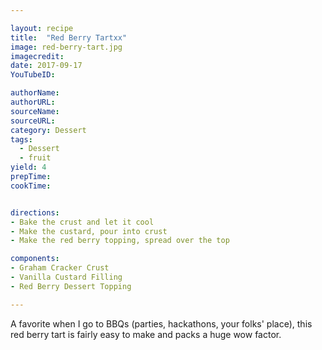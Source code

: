 ```yaml
---

layout: recipe
title:  "Red Berry Tartxx"
image: red-berry-tart.jpg
imagecredit: 
date: 2017-09-17
YouTubeID: 

authorName:
authorURL: 
sourceName:
sourceURL:
category: Dessert
tags:
  - Dessert
  - fruit
yield: 4
prepTime: 
cookTime: 


directions:
- Bake the crust and let it cool
- Make the custard, pour into crust
- Make the red berry topping, spread over the top

components:
- Graham Cracker Crust
- Vanilla Custard Filling
- Red Berry Dessert Topping

---
```


A favorite when I go to BBQs (parties, hackathons, your folks' place), this red berry tart is fairly easy to make and packs a huge wow factor.